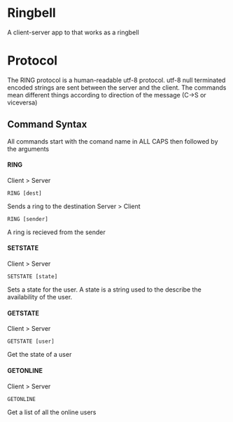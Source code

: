 # Ringbell
A client-server app to that works as a ringbell

# Protocol
The RING protocol is a human-readable utf-8 protocol.
utf-8 null terminated encoded strings are sent between the server and the client.
The commands mean different things according to direction of the message (C->S or viceversa)
## Command Syntax
All commands start with the comand name in ALL CAPS then followed by the arguments
#### RING
Client > Server
```
RING [dest]
```
Sends a ring to the destination
Server > Client
```
RING [sender]
```
A ring is recieved from the sender
#### SETSTATE
Client > Server
```
SETSTATE [state]
```
Sets a state for the user.
A state is a string used to the describe the availability of the user.
#### GETSTATE
Client > Server
```
GETSTATE [user]
```
Get the state of a user
#### GETONLINE
Client > Server
```
GETONLINE
```
Get a list of all the online users